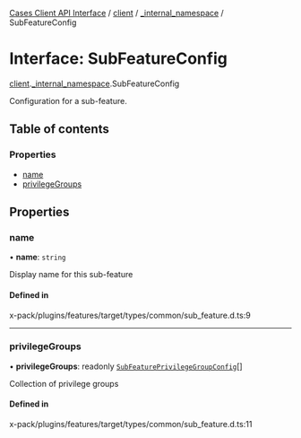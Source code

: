 [Cases Client API Interface](../README.md) / [client](../modules/client.md) / [\_internal\_namespace](../modules/client._internal_namespace.md) / SubFeatureConfig

# Interface: SubFeatureConfig

[client](../modules/client.md).[_internal_namespace](../modules/client._internal_namespace.md).SubFeatureConfig

Configuration for a sub-feature.

## Table of contents

### Properties

- [name](client._internal_namespace.SubFeatureConfig.md#name)
- [privilegeGroups](client._internal_namespace.SubFeatureConfig.md#privilegegroups)

## Properties

### name

• **name**: `string`

Display name for this sub-feature

#### Defined in

x-pack/plugins/features/target/types/common/sub_feature.d.ts:9

___

### privilegeGroups

• **privilegeGroups**: readonly [`SubFeaturePrivilegeGroupConfig`](client._internal_namespace.SubFeaturePrivilegeGroupConfig.md)[]

Collection of privilege groups

#### Defined in

x-pack/plugins/features/target/types/common/sub_feature.d.ts:11
